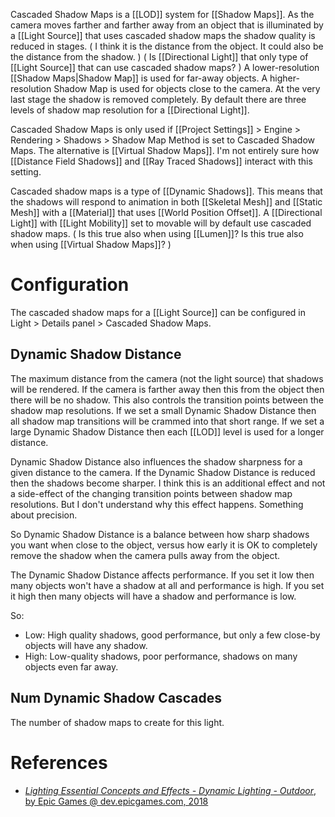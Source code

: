 Cascaded Shadow Maps is a [[LOD]] system for [[Shadow Maps]].
As the camera moves farther and farther away from an object that is illuminated by a [[Light Source]] that uses cascaded shadow maps the shadow quality is reduced in stages.
(
I think it is the distance from the object.
It could also be the distance from the shadow.
)
(
Is [[Directional Light]] that only type of [[Light Source]] that can use cascaded shadow maps?
)
A lower-resolution [[Shadow Maps|Shadow Map]] is used for far-away objects.
A higher-resolution Shadow Map is used for objects close to the camera.
At the very last stage the shadow is removed completely.
By default there are three levels of shadow map resolution for a [[Directional Light]].

Cascaded Shadow Maps is only used if [[Project Settings]] > Engine > Rendering > Shadows > Shadow Map Method is set to Cascaded Shadow Maps.
The alternative is [[Virtual Shadow Maps]].
I'm not entirely sure how [[Distance Field Shadows]] and [[Ray Traced Shadows]] interact with this setting.

Cascaded shadow maps is a type of [[Dynamic Shadows]].
This means that the shadows will respond to animation in both [[Skeletal Mesh]] and [[Static Mesh]] with a [[Material]] that uses [[World Position Offset]].
A [[Directional Light]] with [[Light Mobility]] set to movable will by default use cascaded shadow maps.
(
Is this true also when using [[Lumen]]?
Is this true also when using [[Virtual Shadow Maps]]?
)


# Configuration

The cascaded shadow maps for a [[Light Source]] can be configured in Light > Details panel > Cascaded Shadow Maps.

## Dynamic Shadow Distance

The maximum distance from the camera (not the light source) that shadows will be rendered.
If the camera is farther away then this from the object then there will be no shadow.
This also controls the transition points between the shadow map resolutions.
If we set a small Dynamic Shadow Distance then all shadow map transitions will be crammed into that short range.
If we set a large Dynamic Shadow Distance then each [[LOD]] level is used for a longer distance.

Dynamic Shadow Distance also influences the shadow sharpness for a given distance to the camera.
If the Dynamic Shadow Distance is reduced then the shadows become sharper.
I think this is an additional effect and not a side-effect of the changing transition points between shadow map resolutions.
But I don't understand why this effect happens.
Something about precision.

So Dynamic Shadow Distance is a balance between how sharp shadows you want when close to the object,
versus how early it is OK to completely remove the shadow when the camera pulls away from the object.

The Dynamic Shadow Distance affects performance.
If you set it low then many objects won't have a shadow at all and performance is high.
If you set it high then many objects will have a shadow and performance is low.

So:
- Low: High quality shadows, good performance, but only a few close-by objects will have any shadow.
- High: Low-quality shadows, poor performance, shadows on many objects even far away.


## Num Dynamic Shadow Cascades

The number of shadow maps to create for this light.


# References

 - [_Lighting Essential Concepts and Effects - Dynamic Lighting - Outdoor_, by Epic Games @ dev.epicgames.com, 2018](https://dev.epicgames.com/community/learning/courses/Xwp/lighting-essential-concepts-and-effects/V0M/dynamic-lighting-outdoor)
